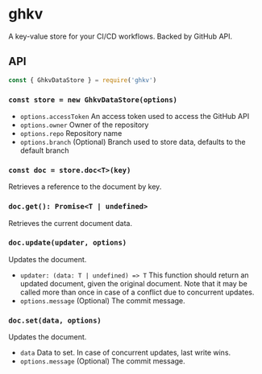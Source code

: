 # ghkv

A key-value store for your CI/CD workflows. Backed by GitHub API.

## API

```js
const { GhkvDataStore } = require('ghkv')
```

### `const store = new GhkvDataStore(options)`

- `options.accessToken` An access token used to access the GitHub API
- `options.owner` Owner of the repository
- `options.repo` Repository name
- `options.branch` (Optional) Branch used to store data, defaults to the default branch

### `const doc = store.doc<T>(key)`

Retrieves a reference to the document by key.

### `doc.get(): Promise<T | undefined>`

Retrieves the current document data.

### `doc.update(updater, options)`

Updates the document.

- `updater: (data: T | undefined) => T`
  This function should return an updated document, given the original document.
  Note that it may be called more than once in case of a conflict due to concurrent updates.
- `options.message` (Optional) The commit message.

### `doc.set(data, options)`

Updates the document.

- `data` Data to set. In case of concurrent updates, last write wins.
- `options.message` (Optional) The commit message.
